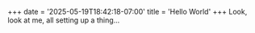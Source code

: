 +++
date = '2025-05-19T18:42:18-07:00'
title = 'Hello World'
+++
Look, look at me, all setting up a thing...
